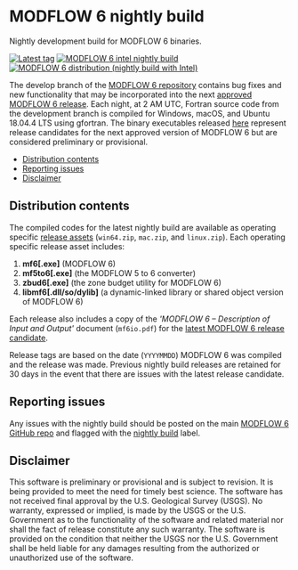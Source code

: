# MODFLOW 6 nightly build

Nightly development build for MODFLOW 6 binaries.

[![Latest tag](https://img.shields.io/github/tag/MODFLOW-USGS/modflow6-nightly-build.svg)](https://github.com/MODFLOW-USGS/modflow6-nightly-build/tags/latest)
[![MODFLOW 6 intel nightly build](https://github.com/MODFLOW-USGS/modflow6-nightly-build/actions/workflows/nightly-build-intel.yml/badge.svg)](https://github.com/MODFLOW-USGS/modflow6-nightly-build/actions/workflows/nightly-build-intel.yml)
[![MODFLOW 6 distribution (nightly build with Intel)](https://github.com/MODFLOW-USGS/modflow6-nightly-build/actions/workflows/nightly-distribution.yml/badge.svg)](https://github.com/MODFLOW-USGS/modflow6-nightly-build/actions/workflows/nightly-distribution.yml)

The develop branch of the [MODFLOW 6 repository](https://github.com/MODFLOW-USGS/modflow6) contains bug fixes and new functionality that may be incorporated into the next [approved MODFLOW 6 release](https://www.usgs.gov/software/modflow-6-usgs-modular-hydrologic-model). Each night, at 2 AM UTC, Fortran source code from the development branch is compiled for Windows, macOS, and Ubuntu 18.04.4 LTS using gfortran. The binary executables released [here](https://github.com/MODFLOW-USGS/modflow6-nightly-build/releases/latest) represent release candidates for the next approved version of MODFLOW 6 but are considered preliminary or provisional.

<!-- START doctoc generated TOC please keep comment here to allow auto update -->
<!-- DON'T EDIT THIS SECTION, INSTEAD RE-RUN doctoc TO UPDATE -->

- [Distribution contents](#distribution-contents)
- [Reporting issues](#reporting-issues)
- [Disclaimer](#disclaimer)

<!-- END doctoc generated TOC please keep comment here to allow auto update -->

## Distribution contents

The compiled codes for the latest nightly build are available as operating specific [release assets](https://github.com/MODFLOW-USGS/modflow6-nightly-build/releases/latest) (`win64.zip`, `mac.zip`, and `linux.zip`). Each operating specific release asset includes: 

1. **mf6[.exe]** (MODFLOW 6)
2. **mf5to6[.exe]** (the MODFLOW 5 to 6 converter)
3. **zbud6[.exe]** (the zone budget utility for MODFLOW 6) 
4. **libmf6[.dll/so/dylib]** (a dynamic-linked library or shared object version of MODFLOW 6)

Each release also includes a copy of the *'MODFLOW 6 – Description of Input and Output'* document (`mf6io.pdf`) for the [latest MODFLOW 6 release candidate](https://github.com/MODFLOW-USGS/modflow6-nightly-build/releases/latest).

Release tags are based on the date (`YYYYMMDD`) MODFLOW 6 was compiled and the release was made. Previous nightly build releases are retained for 30 days in the event that there are issues with the latest release candidate. 


## Reporting issues

Any issues with the nightly build should be posted on the main [MODFLOW 6 GitHub repo](https://github.com/MODFLOW-USGS/modflow6) and flagged with the [nightly build](https://github.com/MODFLOW-USGS/modflow6/labels/nightly%20build) label.


## Disclaimer

This software is preliminary or provisional and is subject to revision. It is
being provided to meet the need for timely best science. The software has not
received final approval by the U.S. Geological Survey (USGS). No warranty,
expressed or implied, is made by the USGS or the U.S. Government as to the
functionality of the software and related material nor shall the fact of release
constitute any such warranty. The software is provided on the condition that
neither the USGS nor the U.S. Government shall be held liable for any damages
resulting from the authorized or unauthorized use of the software.
